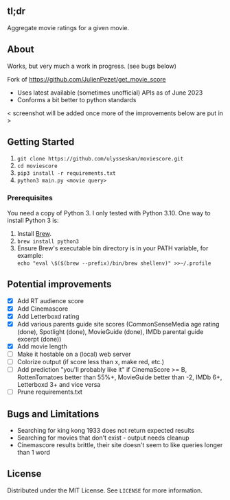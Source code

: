 ## tl;dr
Aggregate movie ratings for a given movie.

## About
Works, but very much a work in progress.  (see bugs below)

Fork of https://github.com/JulienPezet/get_movie_score
- Uses latest available (sometimes unofficial) APIs as of June 2023
- Conforms a bit better to python standards

< screenshot will be added once more of the improvements below are put in >

## Getting Started

1. ```git clone https://github.com/ulysseskan/moviescore.git```
2. ```cd moviescore```
3. ```pip3 install -r requirements.txt```
4. ```python3 main.py <movie query>```

### Prerequisites

You need a copy of Python 3.  I only tested with Python 3.10.  One way to install Python 3 is:

1. Install [Brew](https://brew.sh).
2. ```brew install python3```
3. Ensure Brew's executable bin directory is in your PATH variable, for example:<br>
```echo "eval \$($(brew --prefix)/bin/brew shellenv)" >>~/.profile```

## Potential improvements

- [x] Add RT audience score
- [x] Add Cinemascore
- [x] Add Letterboxd rating
- [x] Add various parents guide site scores (CommonSenseMedia age rating (done), Spotlight (done), MovieGuide (done), IMDb parental guide excerpt (done))
- [x] Add movie length
- [ ] Make it hostable on a (local) web server
- [ ] Colorize output (if score less than x, make red, etc.)
- [ ] Add prediction "you'll probably like it" if CinemaScore >= B, RottenTomatoes better than 55%+, MovieGuide better than -2, IMDb 6+, Letterboxd 3+ and vice versa
- [ ] Prune requirements.txt

## Bugs and Limitations

- Searching for king kong 1933 does not return expected results
- Searching for movies that don't exist - output needs cleanup
- Cinemascore results brittle, their site doesn't seem to like queries longer than 1 word

## License

Distributed under the MIT License. See `LICENSE` for more information.
